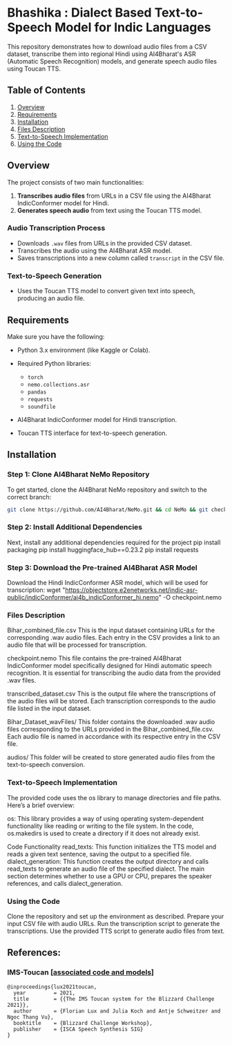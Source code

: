 # Bhashika : Dialect Based Text-to-Speech Model for Indic Languages

This repository demonstrates how to download audio files from a CSV dataset, transcribe them into regional Hindi using AI4Bharat's ASR (Automatic Speech Recognition) models, and generate speech audio files using Toucan TTS.

## Table of Contents

1. [Overview](#overview)
2. [Requirements](#requirements)
3. [Installation](#installation)
4. [Files Description](#files-description)
5. [Text-to-Speech Implementation](#text-to-speech-implementation)
6. [Using the Code](#using-the-code)

## Overview

The project consists of two main functionalities:

1. **Transcribes audio files** from URLs in a CSV file using the AI4Bharat IndicConformer model for Hindi.
2. **Generates speech audio** from text using the Toucan TTS model.

### Audio Transcription Process
- Downloads `.wav` files from URLs in the provided CSV dataset.
- Transcribes the audio using the AI4Bharat ASR model.
- Saves transcriptions into a new column called `transcript` in the CSV file.

### Text-to-Speech Generation
- Uses the Toucan TTS model to convert given text into speech, producing an audio file.

## Requirements

Make sure you have the following:

- Python 3.x environment (like Kaggle or Colab).
- Required Python libraries:
  - `torch`
  - `nemo.collections.asr`
  - `pandas`
  - `requests`
  - `soundfile`

- AI4Bharat IndicConformer model for Hindi transcription.
- Toucan TTS interface for text-to-speech generation.

## Installation

### Step 1: Clone AI4Bharat NeMo Repository

To get started, clone the AI4Bharat NeMo repository and switch to the correct branch:

```bash
git clone https://github.com/AI4Bharat/NeMo.git && cd NeMo && git checkout nemo-v2 && bash reinstall.sh

```
### Step 2: Install Additional Dependencies
Next, install any additional dependencies required for the project
pip install packaging
pip install huggingface_hub==0.23.2
pip install requests

### Step 3: Download the Pre-trained AI4Bharat ASR Model
Download the Hindi IndicConformer ASR model, which will be used for transcription:
wget "https://objectstore.e2enetworks.net/indic-asr-public/indicConformer/ai4b_indicConformer_hi.nemo" -O checkpoint.nemo

### Files Description
Bihar_combined_file.csv
This is the input dataset containing URLs for the corresponding .wav audio files. Each entry in the CSV provides a link to an audio file that will be processed for transcription.

checkpoint.nemo
This file contains the pre-trained AI4Bharat IndicConformer model specifically designed for Hindi automatic speech recognition. It is essential for transcribing the audio data from the provided .wav files.

transcribed_dataset.csv
This is the output file where the transcriptions of the audio files will be stored. Each transcription corresponds to the audio file listed in the input dataset.

Bihar_Dataset_wavFiles/
This folder contains the downloaded .wav audio files corresponding to the URLs provided in the Bihar_combined_file.csv. Each audio file is named in accordance with its respective entry in the CSV file.

audios/
This folder will be created to store generated audio files from the text-to-speech conversion.

### Text-to-Speech Implementation
The provided code uses the os library to manage directories and file paths. Here’s a brief overview:

os: This library provides a way of using operating system-dependent functionality like reading or writing to the file system. In the code, os.makedirs is used to create a directory if it does not already exist.

Code Functionality
read_texts: This function initializes the TTS model and reads a given text sentence, saving the output to a specified file.
dialect_generation: This function creates the output directory and calls read_texts to generate an audio file of the specified dialect.
The main section determines whether to use a GPU or CPU, prepares the speaker references, and calls dialect_generation.

### Using the Code
Clone the repository and set up the environment as described.
Prepare your input CSV file with audio URLs.
Run the transcription script to generate the transcriptions.
Use the provided TTS script to generate audio files from text.

## References:

### IMS-Toucan [[associated code and models]](https://github.com/DigitalPhonetics/IMS-Toucan)
```
@inproceedings{lux2021toucan,
  year         = 2021,
  title        = {{The IMS Toucan system for the Blizzard Challenge 2021}},
  author       = {Florian Lux and Julia Koch and Antje Schweitzer and Ngoc Thang Vu},
  booktitle    = {Blizzard Challenge Workshop},
  publisher    = {ISCA Speech Synthesis SIG}
}
```


